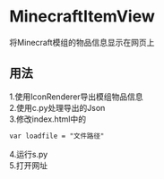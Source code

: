 # MinecraftItemView

将Minecraft模组的物品信息显示在网页上  

## 用法
1.使用IconRenderer导出模组物品信息  
2.使用c.py处理导出的Json  
3.修改index.html中的  
```html
var loadfile = "文件路径"
```

4.运行s.py  
5.打开网址  
